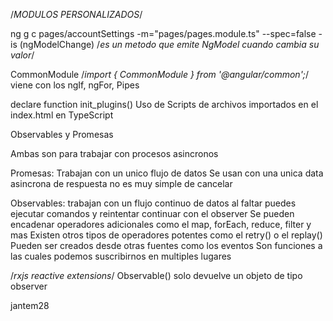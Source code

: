 /*MODULOS PERSONALIZADOS*/



ng g c pages/accountSettings -m="pages/pages.module.ts" --spec=false -is
(ngModelChange) /*es un metodo que emite NgModel cuando cambia su valor*/


CommonModule /*import { CommonModule } from '@angular/common';*/ viene con los ngIf, ngFor, Pipes


declare function init_plugins() Uso de Scripts de archivos importados en el index.html en TypeScript

Observables y Promesas

Ambas son para trabajar con procesos asincronos

Promesas:
Trabajan con un unico flujo de datos
Se usan con una unica data asincrona de respuesta
no es muy simple de cancelar

Observables:
trabajan con un flujo continuo de datos
al faltar puedes ejecutar comandos y reintentar continuar con el observer
Se pueden encadenar operadores adicionales como el map, forEach, reduce, filter y mas
Existen otros tipos de operadores potentes como el retry() o el replay()
Pueden ser creados desde otras fuentes como los eventos
Son funciones a las cuales podemos suscribirnos en multiples lugares  


/*rxjs reactive extensions*/
 Observable() solo devuelve un objeto de tipo observer





jantem28
